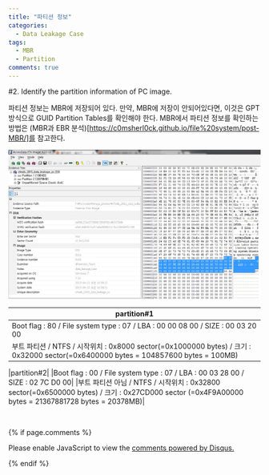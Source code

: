 ```yaml
---
title: "파티션 정보"
categories:
  - Data Leakage Case
tags:
  - MBR
  - Partition
comments: true
---
```


#2. Identify the partition information of PC image.

파티션 정보는 MBR에 저장되어 있다. 만약, MBR에 저장이 안되어있다면, 이것은 GPT 방식으로 GUID Partition Tables를 확인해야 한다.
MBR에서 파티션 정보를 확인하는 방법은 (MBR과 EBR 분석)[https://c0msherl0ck.github.io/file%20system/post-MBR/]를 참고한다.

<center><p><img src="/assets/2018-08-10-post-data_leakage_case_2/1.jpg"></p></center>

|partition#1|
|---|
|Boot flag : 80 / File system type : 07 / LBA : 00 00 08 00 / SIZE : 00 03 20 00|
|부트 파티션 / NTFS / 시작위치 : 0x8000 sector(=0x1000000 bytes) / 크기 : 0x32000 sector(=0x6400000 bytes = 104857600 bytes = 100MB)|

|partition#2|
|Boot flag : 00 / File system type : 07 / LBA : 00 03 28 00 / SIZE : 02 7C D0 00|
|부트 파티션 아님 / NTFS / 시작위치 : 0x32800 sector(=0x6500000 bytes) / 크기 : 0x27CD000 sector (=0x4F9A00000 bytes = 21367881728 bytes = 20378MB)|

<br>

{% if page.comments %}

<div id="disqus_thread"></div>
<script>

/**
*  RECOMMENDED CONFIGURATION VARIABLES: EDIT AND UNCOMMENT THE SECTION BELOW TO INSERT DYNAMIC VALUES FROM YOUR PLATFORM OR CMS.
*  LEARN WHY DEFINING THESE VARIABLES IS IMPORTANT: https://disqus.com/admin/universalcode/#configuration-variables*/
/*
var disqus_config = function () {
this.page.url = PAGE_URL;  // Replace PAGE_URL with your page's canonical URL variable
this.page.identifier = PAGE_IDENTIFIER; // Replace PAGE_IDENTIFIER with your page's unique identifier variable
};
*/
(function() { // DON'T EDIT BELOW THIS LINE
var d = document, s = d.createElement('script');
s.src = 'https://https-c0msherl0ck-github-io.disqus.com/embed.js';
s.setAttribute('data-timestamp', +new Date());
(d.head || d.body).appendChild(s);
})();
</script>
<noscript>Please enable JavaScript to view the <a href="https://disqus.com/?ref_noscript">comments powered by Disqus.</a></noscript>
                            
{% endif %}

